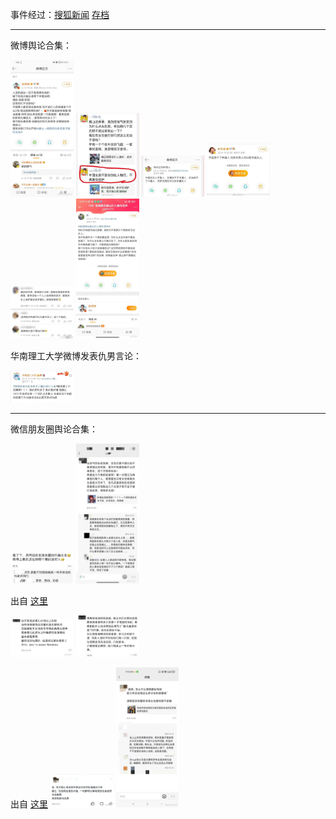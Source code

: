 事件经过：[搜狐新闻](https://news.sina.com.cn/c/2022-06-11/doc-imizirau7747129.shtml) [存档](https://web.archive.org/web/20220611105023/https://news.sina.com.cn/c/2022-06-11/doc-imizirau7747129.shtml)

------

微博舆论合集：

<img src="v2-2d8b45eea78fb47871287b4f3d15e1d5_r.jpeg" width=20%>
<img src="v2-1e05ca2bddbb5c9ab4ac764faf95cd1b_r.jpeg" width=20%>
<img src="v2-2a2d405ec6162f7dc5f1a869e0b2af98_1440w.jpeg" width=20%>
<img src="v2-d2e28dddcc3760f6bd51af9c3ac2c700_r.jpeg" width=20%>
<img src="v2-716b62e9ffd5af9dfea8646c98cf475b_r.jpeg" width=20%>
<img src="v2-ada9d03f29a3cffe3706ac981a3b643c_r.jpeg" width=20%>

华南理工大学微博发表仇男言论：

<img src="v2-7fb972fdd8bea37cebb7bf30b5cef4d6_1440w.jpeg" width=20%>

------

微信朋友圈舆论合集：

<img src="v2-c73cd6886100cc126f929aea69b55334_r.jpeg" width=20%>
<img src="v2-e06f678f2a01537d6d951404eab8a4e9_r.jpeg" width=20%>

出自 [这里](https://www.zhihu.com/question/537172589/answer/2524772045)

<img src="v2-7e9dc870b1d6effd58f897c044fdb793_r.jpeg" width=20%>
<img src="v2-058aa34d07d27028190e16c5e7a57cca_r.jpeg" width=20%>

出自 [这里](https://www.zhihu.com/question/537293297/answer/2525412235)
<img src="v2-046b59e050c08c2866d28ffa1e1465f0_1440w.jpeg" width=20%>
<img src="v2-4cfa396caa7bdc3db3717532153aa7c3_1440w.jpeg" width=20%>